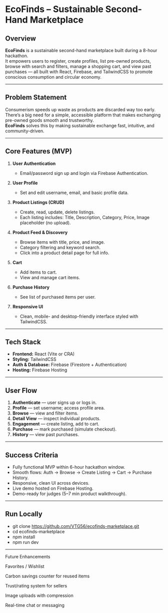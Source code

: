 # EcoFinds – Sustainable Second-Hand Marketplace

##  Overview
**EcoFinds** is a sustainable second-hand marketplace built during a 8-hour hackathon.  
It empowers users to register, create profiles, list pre-owned products, browse with search and filters, manage a shopping cart, and view past purchases — all built with React, Firebase, and TailwindCSS to promote conscious consumption and circular economy.

---

##  Problem Statement
Consumerism speeds up waste as products are discarded way too early.  
There’s a big need for a simple, accessible platform that makes exchanging pre-owned goods smooth and trustworthy.  
**EcoFinds** solves this by making sustainable exchange fast, intuitive, and community-driven.

---

##  Core Features (MVP)
1. **User Authentication**
   - Email/password sign up and login via Firebase Authentication.

2. **User Profile**
   - Set and edit username, email, and basic profile data.

3. **Product Listings (CRUD)**
   - Create, read, update, delete listings.
   - Each listing includes: Title, Description, Category, Price, Image placeholder (no upload).

4. **Product Feed & Discovery**
   - Browse items with title, price, and image.
   - Category filtering and keyword search.
   - Click into a product detail page for full info.

5. **Cart**
   - Add items to cart.
   - View and manage cart items.

6. **Purchase History**
   - See list of purchased items per user.

7. **Responsive UI**
   - Clean, mobile- and desktop-friendly interface styled with TailwindCSS.

---

##  Tech Stack
- **Frontend:** React (Vite or CRA)  
- **Styling:** TailwindCSS  
- **Auth & Database:** Firebase (Firestore + Authentication)  
- **Hosting:** Firebase Hosting  



---

##  User Flow
1. **Authenticate** — user signs up or logs in.
2. **Profile** — set username; access profile area.
3. **Browse** — view and filter items.
4. **Detail View** — inspect individual products.
5. **Engagement** — create listing, add to cart.
6. **Purchase** — mark purchased (simulate checkout).
7. **History** — view past purchases.

---

##  Success Criteria
- Fully functional MVP within 6-hour hackathon window.
- Smooth flows: Auth → Browse → Create Listing → Cart → Purchase History.
- Responsive, clean UI across devices.
- Live demo hosted on Firebase Hosting.
- Demo-ready for judges (5–7 min product walkthrough).

---

##  Run Locally
- git clone https://github.com/VTG56/ecofinds-marketplace.git
- cd ecofinds-marketplace
- npm install
- npm run dev

---
Future Enhancements

Favorites / Wishlist

Carbon savings counter for reused items

Trust/rating system for sellers

Image uploads with compression

Real-time chat or messaging